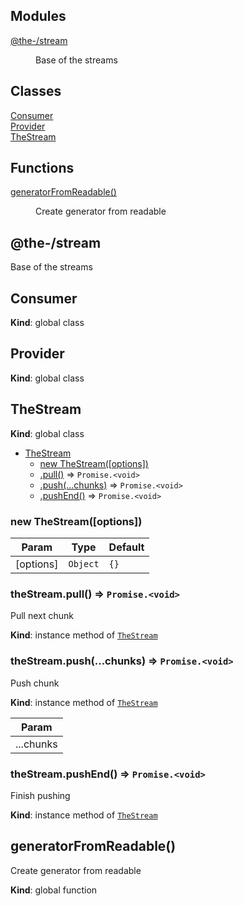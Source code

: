 <!--- Code generated by @the-/script-doc. DO NOT EDIT. -->

## Modules

<dl>
<dt><a href="#module_@the-/stream">@the-/stream</a></dt>
<dd><p>Base of the streams</p>
</dd>
</dl>

## Classes

<dl>
<dt><a href="#Consumer">Consumer</a></dt>
<dd></dd>
<dt><a href="#Provider">Provider</a></dt>
<dd></dd>
<dt><a href="#TheStream">TheStream</a></dt>
<dd></dd>
</dl>

## Functions

<dl>
<dt><a href="#generatorFromReadable">generatorFromReadable()</a></dt>
<dd><p>Create generator from readable</p>
</dd>
</dl>

<a name="module_@the-/stream"></a>

## @the-/stream
Base of the streams

<a name="Consumer"></a>

## Consumer
**Kind**: global class  
<a name="Provider"></a>

## Provider
**Kind**: global class  
<a name="TheStream"></a>

## TheStream
**Kind**: global class  

* [TheStream](#TheStream)
    * [new TheStream([options])](#new_TheStream_new)
    * [.pull()](#TheStream+pull) ⇒ <code>Promise.&lt;void&gt;</code>
    * [.push(...chunks)](#TheStream+push) ⇒ <code>Promise.&lt;void&gt;</code>
    * [.pushEnd()](#TheStream+pushEnd) ⇒ <code>Promise.&lt;void&gt;</code>

<a name="new_TheStream_new"></a>

### new TheStream([options])

| Param | Type | Default |
| --- | --- | --- |
| [options] | <code>Object</code> | <code>{}</code> | 

<a name="TheStream+pull"></a>

### theStream.pull() ⇒ <code>Promise.&lt;void&gt;</code>
Pull next chunk

**Kind**: instance method of [<code>TheStream</code>](#TheStream)  
<a name="TheStream+push"></a>

### theStream.push(...chunks) ⇒ <code>Promise.&lt;void&gt;</code>
Push chunk

**Kind**: instance method of [<code>TheStream</code>](#TheStream)  

| Param |
| --- |
| ...chunks | 

<a name="TheStream+pushEnd"></a>

### theStream.pushEnd() ⇒ <code>Promise.&lt;void&gt;</code>
Finish pushing

**Kind**: instance method of [<code>TheStream</code>](#TheStream)  
<a name="generatorFromReadable"></a>

## generatorFromReadable()
Create generator from readable

**Kind**: global function  
